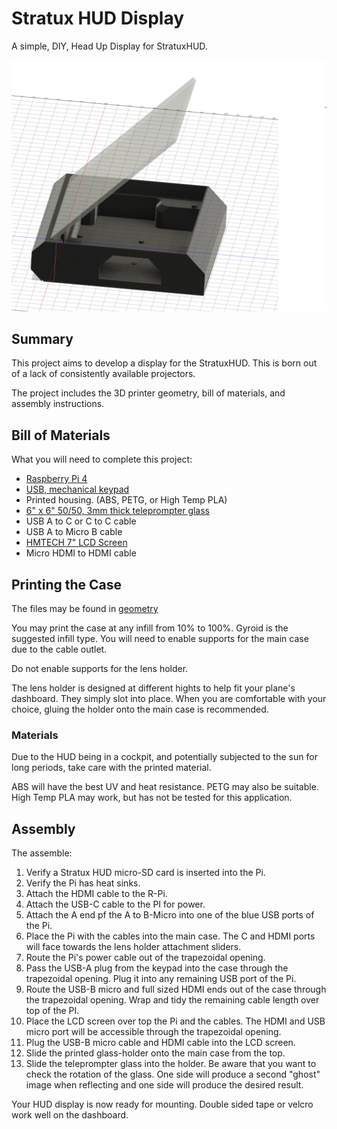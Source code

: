 # Stratux HUD Display

A simple, DIY, Head Up Display for StratuxHUD.

![HUD Render](media/render.png)

## Summary

This project aims to develop a display for the StratuxHUD. This is born out of a lack of consistently available projectors.

The project includes the 3D printer geometry, bill of materials, and assembly instructions.

## Bill of Materials

What you will need to complete this project:

- [Raspberry Pi 4](https://www.amazon.com/Raspberry-Pi-RPI4-MODBP-4GB-Model-4GB/dp/B09TTNF8BT?ref_=ast_sto_dp)
- [USB, mechanical keypad](https://www.amazon.com/Mechanical-Numeric-Backlit-Desktop-Computer/dp/B07FFLNF5C?ref_=ast_sto_dp)
- Printed housing. (ABS, PETG, or High Temp PLA)
- [6" x 6" 50/50, 3mm thick teleprompter glass](https://telepromptermirror.com/sample/)
- USB A to C or C to C cable
- USB A to Micro B cable
- [HMTECH 7" LCD Screen](https://www.amazon.com/HMTECH-Raspberry-Pi-Monitor-Non-Touch/dp/B09MFNLRQQ?th=1)
- Micro HDMI to HDMI cable

## Printing the Case

The files may be found in [geometry](./geometry/)

You may print the case at any infill from 10% to 100%. Gyroid is the suggested infill type. You will need to enable supports for the main case due to the cable outlet.

Do not enable supports for the lens holder.

The lens holder is designed at different hights to help fit your plane's dashboard. They simply slot into place. When you are comfortable with your choice, gluing the holder onto the main case is recommended.

### Materials

Due to the HUD being in a cockpit, and potentially subjected to the sun for long periods, take care with the printed material.

ABS will have the best UV and heat resistance. PETG may also be suitable. High Temp PLA may work, but has not be tested for this application.

## Assembly

The assemble:

1. Verify a Stratux HUD micro-SD card is inserted into the Pi.
1. Verify the Pi has heat sinks.
1. Attach the HDMI cable to the R-Pi.
1. Attach the USB-C cable to the PI for power.
1. Attach the A end pf the A to B-Micro into one of the blue USB ports of the Pi.
1. Place the Pi with the cables into the main case. The C and HDMI ports will face towards the lens holder attachment sliders.
1. Route the Pi's power cable out of the trapezoidal opening.
1. Pass the USB-A plug from the keypad into the case through the trapezoidal opening. Plug it into any remaining USB port of the Pi.
1. Route the USB-B micro and full sized HDMI ends out of the case through the trapezoidal opening. Wrap and tidy the remaining cable length over top of the PI.
1. Place the LCD screen over top the Pi and the cables. The HDMI and USB micro port will be accessible through the trapezoidal opening.
1. Plug the USB-B micro cable and HDMI cable into the LCD screen.
1. Slide the printed glass-holder onto the main case from the top.
1. Slide the teleprompter glass into the holder. Be aware that you want to check the rotation of the glass. One side will produce a second "ghost" image when reflecting and one side will produce the desired result.

Your HUD display is now ready for mounting. Double sided tape or velcro work well on the dashboard.
